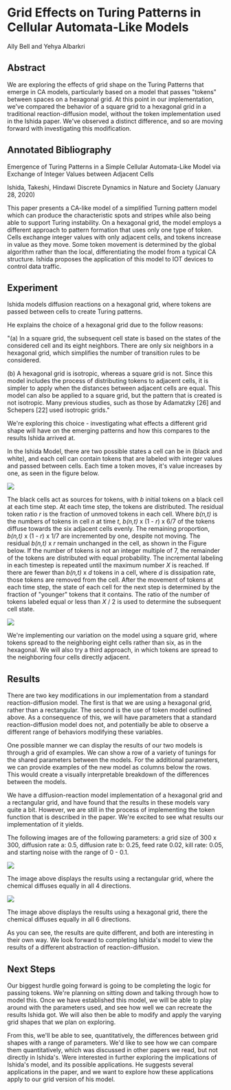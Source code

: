 # Grid Effects on Turing Patterns in Cellular Automata-Like Models 

Ally Bell and Yehya Albarkri

## Abstract

We are exploring the effects of grid shape on the Turing Patterns that emerge in CA models, particularly based on a model that passes "tokens" between spaces on a hexagonal grid. At this point in our implementation, we've compared the behavior of a square grid to a hexagonal grid in a traditional reaction-diffusion model, without the token implementation used in the Ishida paper. We've observed a distinct difference, and so are moving forward with investigating this modification. 

## Annotated Bibliography

Emergence of Turing Patterns in a Simple Cellular Automata-Like Model via Exchange of Integer Values between Adjacent Cells

Ishida, Takeshi, Hindawi Discrete Dynamics in Nature and Society (January 28, 2020)

This paper presents a CA-like model of a simplified Turning pattern model which can produce the characteristic spots and stripes while also being able to support Turing instability. On a hexagonal grid, the model employs a different approach to pattern formation that uses only one type of token. Cells exchange integer values with only adjacent cells, and tokens increase in value as they move. Some token movement is determined by the global algorithm rather than the local, differentiating the model from a typical CA structure. Ishida proposes the application of this model to IOT devices to control data traffic.

## Experiment

Ishida models diffusion reactions on a hexagonal grid, where tokens are passed between cells to create Turing patterns.

He explains the choice of a hexagonal grid due to the follow reasons:

"(a) In a square grid, the subsequent cell state is based on the states of the considered cell and its eight neighbors. There are only six neighbors in a hexagonal grid, which simplifies the number of transition rules to be considered.

(b) A hexagonal grid is isotropic, whereas a square grid is not. Since this model includes the process of distributing tokens to adjacent cells, it is simpler to apply when the distances between adjacent cells are equal. This model can also be applied to a square grid, but the pattern that is created is not isotropic. Many previous studies, such as those by Adamatzky [26] and Schepers [22] used isotropic grids."

We're exploring this choice - investigating what effects a different grid shape will have on the emerging patterns and how this compares to the results Ishida arrived at. 

In the Ishida Model, there are two possible states a cell can be in (black and white), and each cell can contain tokens that are labeled with integer values and passed between cells. Each time a token moves, it's value increases by one, as seen in the figure below.

![](.\images\hex_grid.PNG)

The black cells act as sources for tokens, with *b* initial tokens on a black cell at each time step. At each time step, the tokens are distributed. The residual token ratio *r* is the fraction of unmoved tokens in each cell. Where *b(n,t)* is the numbers of tokens in cell *n* at time *t*, *b(n,t)* x (1 - *r*) x 6/7 of the tokens diffuse towards the six adjacent cells evenly. The remaining proportion, *b(n,t)* x (1 - *r*) x 1/7 are incremented by one, despite not moving. The residual *b(n,t)* x *r* remain unchanged in the cell, as shown in the Figure below. If the number of tokens is not an integer multiple of 7, the remainder of the tokens are distributed with equal probability. The incremental labeling in each timestep is repeated until the maximum number *X* is reached. If there are fewer than *b(n,t)* x *d* tokens in a cell, where *d* is dissipation rate, those tokens are removed from the cell. After the movement of tokens at each time step, the state of each cell for the next step is determined by the fraction of "younger" tokens that it contains. The ratio of the number of tokens labeled equal or less than *X* / 2 is used to determine the subsequent cell state. 

![](.\images\token_distribution.PNG)

We're implementing our variation on the model using a square grid, where tokens spread to the neighboring eight cells rather than six, as in the hexagonal. We will also try a third approach, in which tokens are spread to the neighboring four cells directly adjacent. 



## Results

There are two key modifications in our implementation from a standard reaction-diffusion model. The first is that we are using a hexagonal grid, rather than a rectangular. The second is the use of token model outlined above. As a consequence of this, we will have parameters that a standard reaction-diffusion model does not, and potentially be able to observe a different range of behaviors modifying these variables.

One possible manner we can display the results of our two models is through a grid of examples. We can show a row of a variety of tunings for the shared parameters between the models. For the additional parameters, we can provide examples of the new model as columns below the rows. This would create a visually interpretable breakdown of the differences between the models.

We have a diffusion-reaction model implementation of a hexagonal grid and a rectangular grid, and have found that the results in these models vary quite a bit. However, we are still in the process of implementing the token function that is described in the paper. We're excited to see what results our implementation of it yields.

The following images are of the following parameters: a grid size of 300 x 300, diffusion rate a: 0.5, diffusion rate b: 0.25, feed rate 0.02, kill rate: 0.05, and starting noise with the range of 0 - 0.1. 

![](.\images\normal_rectangular.png)

The image above displays the results using a rectangular grid, where the chemical diffuses equally in all 4 directions.

![](.\images\normal_hex.png)

The image above displays the results using a hexagonal grid, there the chemical diffuses equally in all 6 directions.

As you can see, the results are quite different, and both are interesting in their own way. We look forward to completing Ishida's model to view the results of a different abstraction of reaction-diffusion.

## Next Steps

Our biggest hurdle going forward is going to be completing the logic for passing tokens. We're planning on sitting down and talking through how to model this. Once we have established this model, we will be able to play around with the parameters used, and see how well we can recreate the results Ishida got. We will also then be able to modify and apply the varying grid shapes that we plan on exploring. 

From this, we'll be able to see, quantitatively, the differences between grid shapes with a range of parameters. We'd like to see how we can compare them quantitatively, which was discussed in other papers we read, but not directly in Ishida's. Were interested in further exploring the implications of Ishida's model, and its possible applications. He suggests several applications in the paper, and we want to explore how these applications apply to our grid version of his model.
